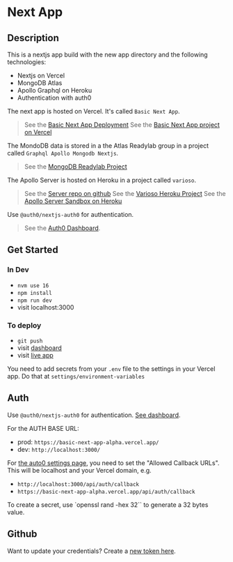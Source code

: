 # Next App

## Description

This is a nextjs app build with the new app directory and the following technologies:

- Nextjs on Vercel
- MongoDB Atlas
- Apollo Graphql on Heroku
- Authentication with auth0

The next app is hosted on Vercel. It's called `Basic Next App`.

> See the [Basic Next App Deployment](https://basic-next-app-alpha.vercel.app/)
> See the [Basic Next App project on Vercel](https://vercel.com/akiryk/basic-next-app)

The MondoDB data is stored in a the Atlas Readylab group in a project called `Graphql Apollo Mongodb Nextjs`.

> See the [MongoDB Readylab Project](https://cloud.mongodb.com/v2#/org/618e814cce34474fc6146e17/projects)

The Apollo Server is hosted on Heroku in a project called `varioso`.

> See the [Server repo on github](https://github.com/akiryk/graphql-server-example)
> See the [Varioso Heroku Project](https://dashboard.heroku.com/apps/varioso)
> See the [Apollo Server Sandbox on Heroku](https://varioso-668b109fd65d.herokuapp.com/)

Use `@auth0/nextjs-auth0` for authentication.

> See the [Auth0 Dashboard](https://manage.auth0.com/dashboard/us/dev-6yrl3be1h2xi7tlj/applications/JFa6Th02Y9QR064pUVOoYH5pwC66kJ7Y/settings).

## Get Started

### In Dev

- `nvm use 16`
- `npm install`
- `npm run dev`
- visit localhost:3000

### To deploy

- `git push`
- visit [dashboard](https://vercel.com/akiryk/basic-next-app)
- visit [live app](https://basic-next-app-alpha.vercel.app/)

You need to add secrets from your `.env` file to the settings in your Vercel app. Do that at `settings/environment-variables`

## Auth

Use `@auth0/nextjs-auth0` for authentication. [See dashboard](https://manage.auth0.com/dashboard/us/dev-6yrl3be1h2xi7tlj/applications/JFa6Th02Y9QR064pUVOoYH5pwC66kJ7Y/settings).

For the AUTH BASE URL:

- prod: `https://basic-next-app-alpha.vercel.app/`
- dev: `http://localhost:3000/`

For [the auto0 settings page](https://manage.auth0.com/dashboard), you need to set the "Allowed Callback URLs". This will be localhost and your Vercel domain, e.g.

- `http://localhost:3000/api/auth/callback`
- `https://basic-next-app-alpha.vercel.app/api/auth/callback`

To create a secret, use `openssl rand -hex 32`` to generate a 32 bytes value.

## Github

Want to update your credentials? Create a [new token here](https://github.com/settings/tokens).
